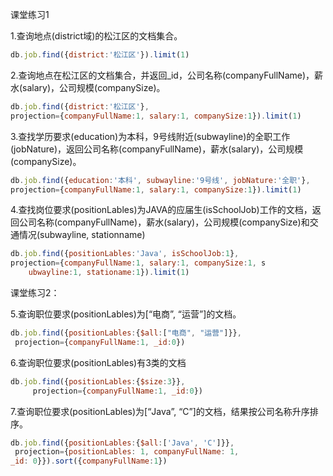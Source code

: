 课堂练习1

1.查询地点(district域)的松江区的文档集合。
```javascript
db.job.find({district:'松江区'}).limit(1)
```
2.查询地点在松江区的文档集合，并返回_id，公司名称(companyFullName)，薪水(salary)，公司规模(companySize)。
```javascript
db.job.find({district:'松江区'},
projection={companyFullName:1, salary:1, companySize:1}).limit(1)
```
3.查找学历要求(education)为本科，9号线附近(subwayline)的全职工作(jobNature)，返回公司名称(companyFullName)，薪水(salary)，公司规模(companySize)。
```javascript
db.job.find({education:'本科', subwayline:'9号线', jobNature:'全职'},
projection={companyFullName:1, salary:1, companySize:1}).limit(1)
```
4.查找岗位要求(positionLables)为JAVA的应届生(isSchoolJob)工作的文档，返回公司名称(companyFullName)，薪水(salary)，公司规模(companySize)和交通情况(subwayline, stationname)
```javascript
db.job.find({positionLables:'Java', isSchoolJob:1},
projection={companyFullName:1, salary:1, companySize:1, s
    ubwayline:1, stationame:1}).limit(1)
```


课堂练习2：

5.查询职位要求(positionLables)为[“电商”, “运营”]的文档。
```javascript
db.job.find({positionLables:{$all:["电商", "运营"]}},
 projection={companyFullName:1, _id:0})
```
6.查询职位要求(positionLables)有3类的文档
```javascript
db.job.find({positionLables:{$size:3}},
     projection={companyFullName:1, _id:0})
```
7.查询职位要求(positionLables)为[“Java”, “C”]的文档，结果按公司名称升序排序。
```javascript
db.job.find({positionLables:{$all:['Java', 'C']}},
 projection={positionLables: 1, companyFullName: 1,
_id: 0}}).sort({companyFullName:1})
```
